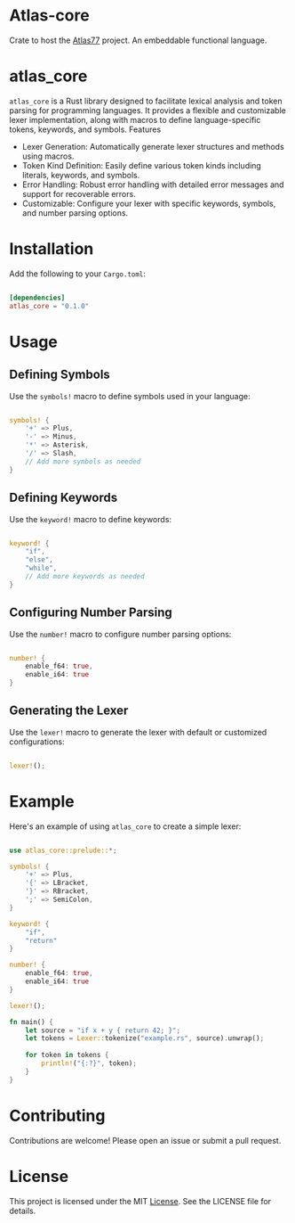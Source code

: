 # Atlas-core

Crate to host the [Atlas77](https://github.com/RedGear-Studio/Atlas77) project. An embeddable functional language.

# atlas_core

``atlas_core`` is a Rust library designed to facilitate lexical analysis and token parsing for programming languages. It provides a flexible and customizable lexer implementation, along with macros to define language-specific tokens, keywords, and symbols.
Features

- Lexer Generation: Automatically generate lexer structures and methods using macros.
- Token Kind Definition: Easily define various token kinds including literals, keywords, and symbols.
- Error Handling: Robust error handling with detailed error messages and support for recoverable errors.
- Customizable: Configure your lexer with specific keywords, symbols, and number parsing options.

# Installation

Add the following to your ``Cargo.toml``:

```toml

[dependencies]
atlas_core = "0.1.0"
```

# Usage
## Defining Symbols

Use the ``symbols!`` macro to define symbols used in your language:

```rust

symbols! {
    '+' => Plus,
    '-' => Minus,
    '*' => Asterisk,
    '/' => Slash,
    // Add more symbols as needed
}
```
## Defining Keywords

Use the ``keyword!`` macro to define keywords:

```rust

keyword! {
    "if",
    "else",
    "while",
    // Add more keywords as needed
}
```
## Configuring Number Parsing

Use the ``number!`` macro to configure number parsing options:

```rust

number! {
    enable_f64: true,
    enable_i64: true
}
```

## Generating the Lexer

Use the ``lexer!`` macro to generate the lexer with default or customized configurations:

```rust

lexer!();
```

# Example

Here's an example of using ``atlas_core`` to create a simple lexer:

```rust

use atlas_core::prelude::*;

symbols! {
    '+' => Plus,
    '{' => LBracket,
    '}' => RBracket,
    ';' => SemiColon,
}

keyword! {
    "if",
    "return"
}

number! {
    enable_f64: true,
    enable_i64: true
}

lexer!();

fn main() {
    let source = "if x + y { return 42; }";
    let tokens = Lexer::tokenize("example.rs", source).unwrap();
    
    for token in tokens {
        println!("{:?}", token);
    }
}
```


# Contributing

Contributions are welcome! Please open an issue or submit a pull request.
# License

This project is licensed under the MIT [License](https://github.com/RedGear-Studio/atlas-core/blob/main/LICENSE). See the LICENSE file for details.